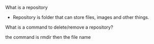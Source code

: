 What is a repository

* Repository is folder that can store files, images and other things.

What is a command to delete/remove a repository?

the command is  rmdir then the file name 
